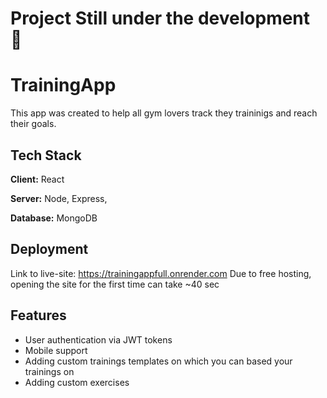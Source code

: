 # Project Still under the development :hammer:
# TrainingApp

This app was created to help all gym lovers track they traininigs and reach their goals.


## Tech Stack

**Client:** React

**Server:** Node, Express,

**Database:** MongoDB


## Deployment

Link to live-site: https://trainingappfull.onrender.com
Due to free hosting, opening the site for the first time can take ~40 sec


## Features

- User authentication via JWT tokens
- Mobile support
- Adding custom trainings templates on which you can based your trainings on
- Adding custom exercises


